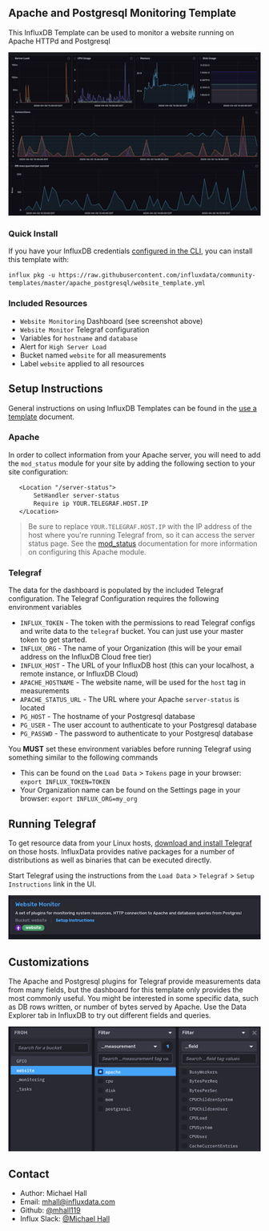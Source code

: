 ## Apache and Postgresql Monitoring Template

This InfluxDB Template can be used to monitor a website running on Apache HTTPd and Postgresql

![Website Monitoring Dashboard Screenshot](img/Dashboard.png)

### Quick Install

If you have your InfluxDB credentials [configured in the CLI](Vhttps://v2.docs.influxdata.com/v2.0/reference/cli/influx/config/), you can install this template with:

```
influx pkg -u https://raw.githubusercontent.com/influxdata/community-templates/master/apache_postgresql/website_template.yml
```

### Included Resources

- `Website Monitoring` Dashboard (see screenshot above)
- `Website Monitor` Telegraf configuration
- Variables for `hostname` and `database`
- Alert for `High Server Load`
- Bucket named `website` for all measurements
- Label `website` applied to all resources


## Setup Instructions

General instructions on using InfluxDB Templates can be found in the [use a template](../docs/use_a_template.md) document.

### Apache

In order to collect information from your Apache server, you will need to add the `mod_status` module for your site by adding the following section to your site configuration:

 ```
    <Location "/server-status">
        SetHandler server-status
        Require ip YOUR.TELEGRAF.HOST.IP
    </Location>
```

> Be sure to replace `YOUR.TELEGRAF.HOST.IP` with the IP address of the host where you're running Telegraf from, so it can access the server status page. See the [mod_status](https://httpd.apache.org/docs/2.4/mod/mod_status.html) documentation for more information on configuring this Apache module.

### Telegraf    
  The data for the dashboard is populated by the included Telegraf configuration. The Telegraf Configuration requires the following environment variables
    
  - `INFLUX_TOKEN` - The token with the permissions to read Telegraf configs and write data to the `telegraf` bucket. You can just use your master token to get started.
  - `INFLUX_ORG` - The name of your Organization (this will be your email address on the InfluxDB Cloud free tier)
  - `INFLUX_HOST` - The URL of your InfluxDB host (this can your localhost, a remote instance, or InfluxDB Cloud)
  - `APACHE_HOSTNAME` - The website name, will be used for the `host` tag in measurements
  - `APACHE_STATUS_URL` - The URL where your Apache `server-status` is located
  - `PG_HOST` - The hostname of your Postgresql database
  - `PG_USER` - The user account to authenticate to your Postgresql database
  - `PG_PASSWD` - The password to authenticate to your Postgresql database

  You **MUST** set these environment variables before running Telegraf using something similar to the following commands
    
  - This can be found on the `Load Data` > `Tokens` page in your browser: `export INFLUX_TOKEN=TOKEN`
  - Your Organization name can be found on the Settings page in your browser: `export INFLUX_ORG=my_org`

## Running Telegraf

  To get resource data from your Linux hosts, [download and install Telegraf](https://portal.influxdata.com/downloads/) on those hosts. InfluxData provides native packages for a number of distributions as well as binaries that can be executed directly.

  Start Telegraf using the instructions from the `Load Data` > `Telegraf` > `Setup Instructions` link in the UI.

![Telegraf Setup Instructions](./img/telegraf_instructions.png)

## Customizations

The Apache and Postgresql plugins for Telegraf provide measurements data from many fields, but the dashboard for this template only provides the most commonly useful. You might be interested in some specific data, such as DB rows written, or number of bytes served by Apache. Use the Data Explorer tab in InfluxDB to try out different fields and queries.

![Data Explorer Fields](./img/data_fields.png)

## Contact

- Author: Michael Hall
- Email: mhall@influxdata.com
- Github: [@mhall119](https://github.com/mhall119)
- Influx Slack: [@Michael Hall](https://influxdata.com/slack)